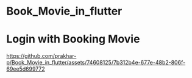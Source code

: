 # Book_Movie_in_flutter

# Login with Booking Movie
https://github.com/prakhar-p/Book_Movie_in_flutter/assets/74608125/7b312b4e-677e-48b2-806f-69ee5d699772

